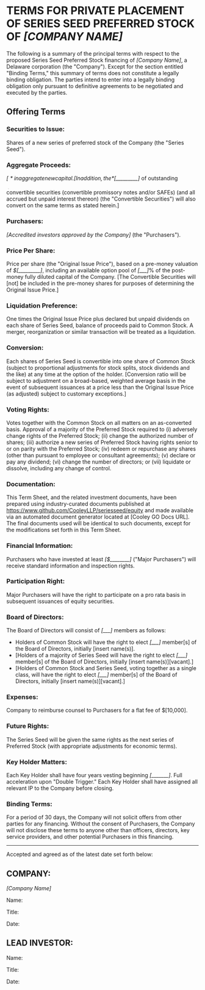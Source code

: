 # TERMS FOR PRIVATE PLACEMENT OF SERIES SEED PREFERRED STOCK OF *[COMPANY NAME]*

The following is a summary of the principal terms with respect to the proposed Series Seed Preferred Stock financing of *[Company Name]*, a Delaware corporation (the "Company").  Except for the section entitled "Binding Terms," this summary of terms does not constitute a legally binding obligation.  The parties intend to enter into a legally binding obligation only pursuant to definitive agreements to be negotiated and executed by the parties.

## Offering Terms  

### Securities to Issue:  

Shares of a new series of preferred stock of the Company (the "Series Seed").

### Aggregate Proceeds:	

*$[_________]* in aggregate new capital. [In addition, the *$[_________]* of outstanding convertible securities (convertible promissory notes and/or SAFEs) (and all accrued but unpaid interest thereon) (the "Convertible Securities") will also convert on the same terms as stated herein.]

### Purchasers:	

*[Accredited investors approved by the Company]* (the "Purchasers").

### Price Per Share:	

Price per share (the "Original Issue Price"), based on a pre-money valuation of *$[_________]*, including an available option pool of *[___]*% of the post-money fully diluted capital of the Company. [The Convertible Securities will [not] be included in the pre-money shares for purposes of determining the Original Issue Price.]

### Liquidation Preference:	

One times the Original Issue Price plus declared but unpaid dividends on each share of Series Seed, balance of proceeds paid to Common Stock.  A merger, reorganization or similar transaction will be treated as a liquidation.

### Conversion:	

Each shares of Series Seed is convertible into one share of Common Stock (subject to proportional adjustments for stock splits, stock dividends and the like) at any time at the option of the holder. [Conversion ratio will be subject to adjustment on a broad-based, weighted average basis in the event of subsequent issuances at a price less than the Original Issue Price (as adjusted) subject to customary exceptions.]

### Voting Rights:	

Votes together with the Common Stock on all matters on an as-converted basis.  Approval of a majority of the Preferred Stock required to (i) adversely change rights of the Preferred Stock; (ii) change the authorized number of shares; (iii) authorize a new series of Preferred Stock having rights senior to or on parity with the Preferred Stock; (iv) redeem or repurchase any shares (other than pursuant to employee or consultant agreements); (v) declare or pay any dividend; (vi) change the number of directors; or (vii) liquidate or dissolve, including any change of control.

### Documentation:	

This Term Sheet, and the related investment documents, have been prepared using industry-curated documents published at https://www.github.com/CooleyLLP/seriesseed/equity and made available via an automated document generator located at [Cooley GO Docs URL]. The final documents used will be identical to such documents, except for the modifications set forth in this Term Sheet.   

### Financial Information:	

Purchasers who have invested at least *[$________]* ("Major Purchasers") will receive standard information and inspection rights.

### Participation Right:	

Major Purchasers will have the right to participate on a pro rata basis in subsequent issuances of equity securities.

### Board of Directors:	

The Board of Directors will consist of *[___]* members as follows: 
* Holders of Common Stock will have the right to elect *[___]* member[s] of the Board of Directors, initially [insert name(s)].
* [Holders of a majority of Series Seed will have the right to elect *[___]* member[s] of the Board of Directors, initially [insert name(s)][vacant].]
* [Holders of Common Stock and Series Seed, voting together as a single class, will have the right to elect *[___]* member[s] of the Board of Directors, initially [insert name(s)][vacant].]

### Expenses:	

Company to reimburse counsel to Purchasers for a flat fee of $[10,000].

### Future Rights:	

The Series Seed will be given the same rights as the next series of Preferred Stock (with appropriate adjustments for economic terms).

### Key Holder Matters:	

Each Key Holder shall have four years vesting beginning *[_______]*. Full acceleration upon "Double Trigger." Each Key Holder shall have assigned all relevant IP to the Company before closing.

### Binding Terms:	

For a period of 30 days, the Company will not solicit offers from other parties for any financing.  Without the consent of Purchasers, the Company will not disclose these terms to anyone other than officers, directors, key service providers, and other potential Purchasers in this financing.


------------
 Accepted and agreed as of the latest date set forth below:
## COMPANY: 

*[Company Name]*
						
Name:  	

Title: 

Date: 

## LEAD INVESTOR: 	

Name:  	

Title:  

Date:  						 
